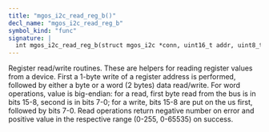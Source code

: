 ```yaml
---
title: "mgos_i2c_read_reg_b()"
decl_name: "mgos_i2c_read_reg_b"
symbol_kind: "func"
signature: |
  int mgos_i2c_read_reg_b(struct mgos_i2c *conn, uint16_t addr, uint8_t reg);
---
```


Register read/write routines.
These are helpers for reading register values from a device.
First a 1-byte write of a register address is performed, followed by either
a byte or a word (2 bytes) data read/write.
For word operations, value is big-endian: for a read, first byte read from
the bus is in bits 15-8, second is in bits 7-0; for a write, bits 15-8 are
put on the us first, followed by bits 7-0.
Read operations return negative number on error and positive value in the
respective range (0-255, 0-65535) on success. 

